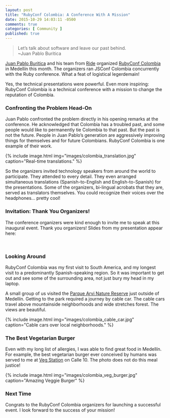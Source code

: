 ```yaml
---
layout: post
title: "RubyConf Colombia: A Conference With A Mission"
date: 2015-10-29 14:03:11 -0500
comments: true
categories: [ Community ]
published: true
---
```

>Let’s talk about software and leave our past behind.<br/>~Juan Pablo Buritica

[Juan Pablo Buritica](https://twitter.com/buritica) and his team from [Ride](http://ride.com) organized [RubyConf Colombia](http://www.rubyconf.co/) in Medellín this month. The organizers ran JSConf Colombia concurrently with the Ruby conference. What a feat of logistical legerdemain!

Yes, the technical presentations were powerful. Even more inspiring: RubyConf Colombia is a technical conference with a mission to change the reputation of Colombia.

### Confronting the Problem Head-On

Juan Pablo confronted the problem directly in his opening remarks at the conference. He acknowledged that Colombia has a troubled past, and some people would like to permanently tie Colombia to that past. But the past is not the future. People in Juan Pablo’s generation are aggressively improving things for themselves and for future Colombians. RubyConf Colombia is one example of their work.

{% include image.html img="images/colombia_translation.jpg" caption="Real-time translations." %} 

So the organizers invited technology speakers from around the world to participate. They attended to every detail. They even arranged simultaneous translations (Spanish-to-English and English-to-Spanish) for the presentations. Some of the organizers, bi-lingual acrobats that they are, served as translators themselves. You could recognize their voices over the headphones... pretty cool!

### Invitation: Thank You Organizers!

The conference organizers were kind enough to invite me to speak at this inaugural event. Thank you organizers! Slides from my presentation appear here:

<center><script async class="speakerdeck-embed" data-id="94eb85cfcc1e486bacce80051dc1f0f9" data-ratio="1.77777777777778" src="//speakerdeck.com/assets/embed.js"></script></center>
&nbsp;
&nbsp;
&nbsp;

### Looking Around

RubyConf Colombia was my first visit to South America, and my longest visit to a predominantly Spanish-speaking region. So it was important to get out and see some of the surrounding area, not just bury my head in my laptop.

A small group of us visited the [Parque Arvi Nature Reserve](http://discovercolombia.com/arvi-park-green-lung-of-medellin-colombia-2/) just outside of Medellín. Getting to the park required a journey by cable car. The cable cars travel above mountainside neighborhoods and wide stretches forest. The views are beautiful.


{% include image.html img="images/colombia_cable_car.jpg" caption="Cable cars over local neighborhoods." %} 

### The Best Vegetarian Burger

Even with my long list of allergies, I was able to find great food in Medellín. For example, the best vegetarian burger ever conceived by humans was served to me at [Veg Station](https://www.facebook.com/vegstationmedellin) on Calle 10. The photo does not do this meal justice!

{% include image.html img="images/colombia_veg_burger.jpg" caption="Amazing Veggie Burger" %} 

### Next Time

Congrats to the RubyConf Colombia organizers for launching a successful event. I look forward to the success of your mission!
